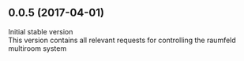 ## 0.0.5 (2017-04-01)

Initial stable version  
This version contains all relevant requests for controlling the raumfeld multiroom system